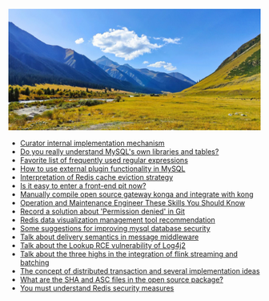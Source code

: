 <script>
var pageHeader=document.getElementsByClassName("page-header")[0].innerHTML;
pageHeader="<center><img style='border-radius: 50% \!important;' src='https://avatars.githubusercontent.com/u/88264073?s=400&amp;u=63e618520a5b6aa87636714e69f8228374c4e9b1&amp;v=4' width='200' height='200' alt='@anigkus' title='Github of Anigkus' ></center>"+pageHeader;
document.getElementsByClassName("page-header")[0].innerHTML=pageHeader;
</script>

![Anigkus github article template title](assets/images/figure-1.jpeg "Github of Anigkus") <br/>

- [Curator internal implementation mechanism](./curator-internal-implementation-mechanism.md)<br/>
- [Do you really understand MySQL's own libraries and tables?](./do-you-really-understand-mysql-is-own-libraries-and-tables.md)<br/>
- [Favorite list of frequently used regular expressions](./favorite-list-of-frequently-used-regular-expressions.md)<br/>
- [How to use external plugin functionality in MySQL](./how-to-use-external-plugin-functionality-in-mysql.md)<br/>
- [Interpretation of Redis cache eviction strategy](./interpretation-of-redis-cache-eviction-strategy.md)<br/>
- [Is it easy to enter a front-end pit now?](./is-it-easy-to-enter-a-front-end-pit-now.md)<br/>
- [Manually compile open source gateway konga and integrate with kong](./manually-compile-open-source-gateway-konga-and-integrate-with-kong.md)<br/>
- [Operation and Maintenance Engineer These Skills You Should Know](./operation-and-maintenance-engineer-these-skills-you-should-know.md)<br/>
- [Record a solution about 'Permission denied' in Git](./record-a-solution-about-permission-denied-in-git.md)<br/>
- [Redis data visualization management tool recommendation](./redis-data-visualization-management-tool-recommendation.md)<br/>
- [Some suggestions for improving mysql database security](./some-suggestions-for-improving-mysql-database-security.md)<br/>
- [Talk about delivery semantics in message middleware](./talk-about-delivery-semantics-in-message-middleware.md)<br/>
- [Talk about the Lookup RCE vulnerability of Log4j2](./talk-about-the-lookup-rce-vulnerability-of-log4j2.md)<br/>
- [Talk about the three highs in the integration of flink streaming and batching](./talk-about-the-three-highs-in-the-integration-of-flink-streaming-and-batching.md)<br/>
- [The concept of distributed transaction and several implementation ideas](./the-concept-of-distributed-transaction-and-several-implementation-ideas.md)<br/>
- [What are the SHA and ASC files in the open source package?](./what-are-the-sha-and-asc-files-in-the-open-source-package.md)<br/>
- [You must understand Redis security measures](./you-must-understand-redis-security-measures.md)<br/>

